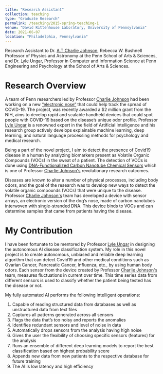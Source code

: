 ```yaml
---
title: "Research Assistant"
collection: teaching
type: "Graduate Research"
permalink: /teaching/2015-spring-teaching-1
venue: "David Rittenhouse Laboratory, University of Pennsylvania"
date: 2021-06-07
location: "Philadelphia, Pennsylvania"
---
```


Research Assistant to Dr. [A.T Charlie Johnson](http://nanophys.seas.upenn.edu/), Rebecca W. Bushnell Professor of Physics and Astronomy at the Penn School of Arts & Sciences, and Dr. [Lyle Ungar](https://www.cis.upenn.edu/~ungar/), Professor in Computer and Information Science at Penn Engineering and Psychology at the School of Arts & Sciences.

Research Overview
======
A team of Penn researchers led by Professor [Charlie Johnson](http://nanophys.seas.upenn.edu/) had been working on a new [“electronic nose”](https://beblog.seas.upenn.edu/an-electronic-nose-to-sniff-out-covid-19/) that could help track the spread of COVID-19. The project, was recently awarded a $2 million grant from the NIH, aims to develop rapid and scalable handheld devices that could spot people with COVID-19 based on the disease’s unique odor profile. Professor [Lyle Ungar](https://www.cis.upenn.edu/~ungar/) is a renowned expert in the field of Artificial Intelligence and his research group actively develops explainable machine learning, deep learning, and natural language processing methods for psychology and medical research.

Being a part of the novel project, I aim to detect the presence of Covid19 disease in a human by analyzing biomarkers present as Volatile Organic Compounds (VOCs) in the sweat of a patient. The detection of VOCs is done using [DNA-Functionalized Carbon Nanotube Chemical Sensors](http://nanophys.seas.upenn.edu/research.html) which is one of Professor [Charlie Johnson's](http://nanophys.seas.upenn.edu/) revolutionary research outcomes.

Diseases are known to alter a number of physical processes, including body odors, and the goal of the research was to develop new ways to detect the volatile organic compounds (VOCs) that were unique to the disease. Professor [Charlie Johnson's](http://nanophys.seas.upenn.edu/) team has developed a device with sensor arrays, an electronic version of the dog’s nose, made of carbon nanotubes interwoven with single-stranded DNA. This device binds to VOCs and can determine samples that came from patients having the disease.

My Contribution
======
I have been fortunate to be mentored by Professor [Lyle Ungar](https://www.cis.upenn.edu/~ungar/) in designing the autonomous AI disease classification system. My role in this novel project is to create autonomous, unbiased and reliable deep learning algorithm that can detect Covid19 and other medical conditions such as Ovarian Cancer, Pancreatic Cancer, Influenza, etc., by using human body odors. Each sensor from the device created by Professor [Charlie Johnson's](http://nanophys.seas.upenn.edu/) team, measures fluctuations in current over time. This time series data from different sensors is used to classify whether the patient being tested has the disease or not.

My fully automated AI performs the following intelligent operations:

1. Capable of reading structured data from databases as well as unstructured data from text files
2. Captures all patterns generated across all sensors
3. Flags the data that’s too noisy and reports the anomalies
4. Identifies redundant sensors and level of noise in data
5. Automatically drops sensors from the analysis having high noise 
6. Gives the user the flexibility of choosing specific sensors (features) for the analysis
7. Runs an ensemble of different deep learning models to report the best classification based on highest probability score
8. Appends new data from new patients to the respective database for future training
9. The AI is low latency and high efficiency
